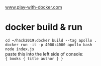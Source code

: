 www.play-with-docker.com<br>

# docker build & run
`cd ~/hack2019;docker build --tag apollo .`<br>
`docker run -it -p 4000:4000 apollo bash`<br>
`node index.js`<br>
paste this into the left side of console: <br>
`{ books { title author } }`<br>





